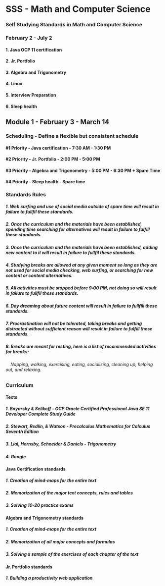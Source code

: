 # SSS - Math and Computer Science
### Self Studying Standards in Math and Computer Science

### February 2 - July 2
#### 1. Java OCP 11 certification
#### 2. Jr. Portfolio
#### 3. Algebra and Trigonometry
#### 4. Linux
#### 5. Interview Preparation
#### 6. Sleep health

## Module 1 - February 3 - March 14
### Scheduling - Define a flexible but consistent schedule
#### #1 Priority - Java certification - 7:30 AM - 1:30 PM
#### #2 Priority - Jr. Portfolio - 2:00 PM - 5:00 PM
#### #3 Priority - Algebra and Trigonometry - 5:00 PM - 6:30 PM + Spare Time
#### #4 Priority - Sleep health - Spare time

### Standards Rules
##### 1. Web surfing and use of social media outside of spare time will result in failure to fullfil these standards.
##### 2. Once the curriculum and the materials have been established, spending time searching for alternatives will result in failure to fulfill these standards.
##### 3. Once the curriculum and the materials have been established, adding new content to it will result in failure to fullfil these standards.
##### 4. Studying breaks are allowed at any given moment so long as they are not used for social media checking, web surfing, or searching for new content or content alternatives.
##### 5. All activities must be stopped before 9:00 PM, not doing so will result in failure to fullfil these standards.
##### 6. Day dreaming about future content will result in failure to fullfill these standards.
##### 7. Procrastination will not be tolerated, taking breaks and getting distracted without sufficient reason will result in failure to fulfill these standards.
##### 8. Breaks are meant for resting, here is a list of recommended activities for breaks:
###### &nbsp;&nbsp;&nbsp; Napping, walking, exercising, eating, socializing, cleaning up, helping out, and relaxing. 

### Curriculum
#### Texts
##### 1. Boyarsky & Selikoff - OCP Oracle Certified Professional Java SE 11 Developer Complete Study Guide
##### 2. Stewart, Redlin, & Watson - Precalculus Mathematics for Calculus Seventh Edition
##### 3. Lial, Hornsby, Schneider & Daniels - Trigonometry
##### 4. Google

#### Java Certification standards
##### 1. Creation of mind-maps for the entire text
##### 2. Memorization of the major text concepts, rules and tables
##### 3. Solving 10-20 practice exams

#### Algebra and Trigonometry standards
##### 1. Creation of mind-maps for the entire text
##### 2. Memorization of all major concepts and formulas
##### 3. Solving a sample of the exercises of each chapter of the text

#### Jr. Portfolio standards
##### 1. Building a productivity web application






